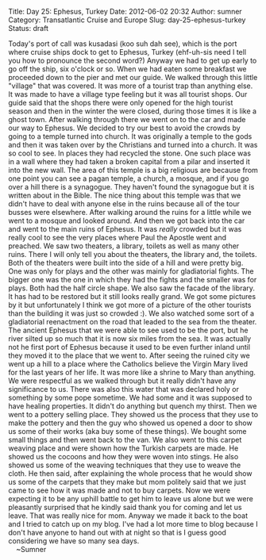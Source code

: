 Title: Day 25: Ephesus, Turkey
Date: 2012-06-02 20:32
Author: sumner
Category: Transatlantic Cruise and Europe
Slug: day-25-ephesus-turkey
Status: draft

Today's port of call was kusadasi (koo suh dah see), which is the port
where cruise ships dock to get to Ephesus, Turkey (ehf-uh-sis need I
tell you how to pronounce the second word?) Anyway we had to get up
early to go off the ship, six o'clock or so. When we had eaten some
breakfast we proceeded down to the pier and met our guide. We walked
through this little "village" that was covered. It was more of a tourist
trap than anything else. It was made to have a village type feeling but
it was all tourist shops. Our guide said that the shops there were only
opened for the high tourist season and then in the winter the were
closed, during those times it is like a ghost town. After walking
through there we went on to the car and made our way to Ephesus. We
decided to try our best to avoid the crowds by going to a temple turned
into church. It was originally a temple to the gods and then it was
taken over by the Christians and turned into a church. It was so cool to
see. In places they had recycled the stone. One such place was in a wall
where they had taken a broken capital from a pilar and inserted it into
the new wall. The area of this temple is a big religious are because
from one point you can see a pagan temple, a church, a mosque, and if
you go over a hill there is a synagogue. They haven't found the
synagogue but it is written about in the Bible. The nice thing about
this temple was that we didn't have to deal with anyone else in the
ruins because all of the tour busses were elsewhere. After walking
around the ruins for a little while we went to a mosque and looked
around. And then we got back into the car and went to the main ruins of
Ephesus. It was *really* crowded but it was really cool to see the very
places where Paul the Apostle went and preached. We saw two theaters, a
library, toilets as well as many other ruins. There I will only tell you
about the theaters, the library and, the toilets. Both of the theaters
were built into the side of a hill and were pretty big. One was only for
plays and the other was mainly for gladiatorial fights. The bigger one
was the one in which they had the fights and the smaller was for plays.
Both had the half circle shape. We also saw the facade of the library.
It has had to be restored but it still looks really grand. We got some
pictures by it but unfortunately I think we got more of a picture of the
other tourists than the building it was just so crowded :). We also
watched some sort of a gladiatorial reenactment on the road that leaded
to the sea from the theater. The ancient Ephesus that we were able to
see used to be the port, but he river silted up so much that it is now
six miles from the sea. It was actually not he first port of Ephesus
because it used to be even further inland until they moved it to the
place that we went to. After seeing the ruined city we went up a hill to
a place where the Catholics believe the Virgin Mary lived for the last
years of her life. It was more like a shrine to Mary than anything. We
were respectful as we walked through but it really didn't have any
significance to us. There was also this water that was declared holy or
something by some pope sometime. We had some and it was supposed to have
healing properties. It didn't do anything but quench my thirst. Then we
went to a pottery selling place. They showed us the process that they
use to make the pottery and then the guy who showed us opened a door to
show us some of their works (aka buy some of these things). We bought
some small things and then went back to the van. We also went to this
carpet weaving place and were shown how the Turkish carpets are made. He
showed us the cocoons and how they were woven into stings. He also
showed us some of the weaving techniques that they use to weave the
cloth. He then said, after explaining the whole process that he would
show us some of the carpets that they make but mom politely said that we
just came to see how it was made and not to buy carpets. Now we were
expecting it to be any uphill battle to get him to leave us alone but we
were pleasantly surprised that he kindly said thank you for coming and
let us leave. That was really nice for mom. Anyway we made it back to
the boat and I tried to catch up on my blog. I've had a lot more time to
blog because I don't have anyone to hand out with at night so that is I
guess good considering we have so many sea days.  
    \~Sumner
